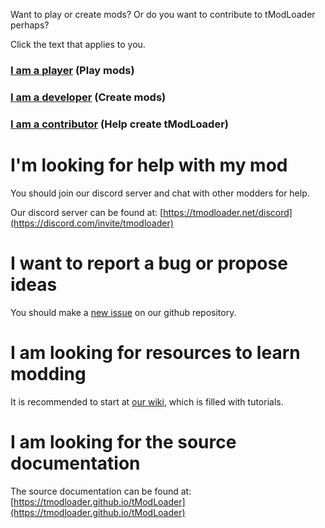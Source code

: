 Want to play or create mods? Or do you want to contribute to tModLoader perhaps?

Click the text that applies to you.

### [I am a **player**](https://github.com/tModLoader/tModLoader/wiki/tModLoader-guide-for-players) (Play mods)

### [I am a **developer**](https://github.com/tModLoader/tModLoader/wiki/tModLoader-guide-for-developers) (Create mods)

### [I am a **contributor**](https://github.com/tModLoader/tModLoader/wiki/tModLoader-guide-for-contributors) (Help create tModLoader)

# I'm looking for help with my mod
You should join our discord server and chat with other modders for help.

Our discord server can be found at: [https://tmodloader.net/discord](https://discord.com/invite/tmodloader)

# I want to report a bug or propose ideas
You should make a [new issue](https://github.com/tModLoader/tModLoader/issues/new/choose) on our github repository.

# I am looking for resources to learn modding
It is recommended to start at [our wiki](https://github.com/tModLoader/tModLoader/wiki), which is filled with tutorials.

# I am looking for the source documentation
The source documentation can be found at: [https://tmodloader.github.io/tModLoader](https://tmodloader.github.io/tModLoader)

